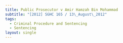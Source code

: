 ```yaml
---
title: Public Prosecutor v Amir Hamzah Bin Mohammad
subtitle: "[2012] SGHC 165 / 13\_August\_2012"
tags:
  - Criminal Procedure and Sentencing
  - Sentencing
layout: single
---
```


